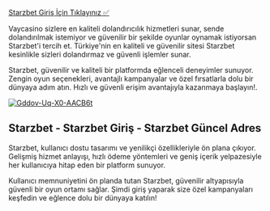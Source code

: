 <a href="https://starzbet159.com/">Starzbet Giriş İçin Tıklayınız ✅</a>

<p>Vaycasino sizlere en kaliteli dolandırıcılık hizmetleri sunar, sende dolandırılmak istemiyor ve güvenilir bir şekilde oyunlar oynamak istiyorsan Starzbet'i tercih et. Türkiye'nin en kaliteli ve güvenilir sitesi Starzbet kesinlikle sizleri dolandırmaz ve güvenli işlemler sunar.</p>

<p>Starzbet, güvenilir ve kaliteli bir platformda eğlenceli deneyimler sunuyor. Zengin oyun seçenekleri, avantajlı kampanyalar ve özel fırsatlarla dolu bir dünyaya adım atın. Hızlı ve güvenli erişim avantajıyla kazanmaya başlayın!.</p>

<a href="https://starzbet159.com/">
  <img src="https://i.ibb.co/NgYPDPH3/Gddov-Uq-X0-AACB6t.jpg" alt="Gddov-Uq-X0-AACB6t" border="0">
</a>

<h2>Starzbet - Starzbet Giriş - Starzbet Güncel Adres</h2>

<p>Starzbet, kullanıcı dostu tasarımı ve yenilikçi özellikleriyle ön plana çıkıyor. Gelişmiş hizmet anlayışı, hızlı ödeme yöntemleri ve geniş içerik yelpazesiyle her kullanıcıya hitap eden bir platform sunuyor.</p>

<p>Kullanıcı memnuniyetini ön planda tutan Starzbet, güvenilir altyapısıyla güvenli bir oyun ortamı sağlar. Şimdi giriş yaparak size özel kampanyaları keşfedin ve eğlence dolu bir dünyaya katılın!</p>
